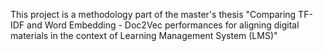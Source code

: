 This project is a methodology part of the master's thesis "Comparing TF-IDF and Word Embedding - Doc2Vec performances for aligning digital materials in the context of Learning Management System (LMS)"



